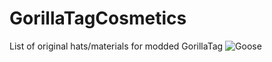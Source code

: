 # GorillaTagCosmetics
List of original hats/materials for modded GorillaTag
![Goose](https://user-images.githubusercontent.com/65086429/136099724-dbf2c064-2554-48d2-ae39-580719524c6d.png)
